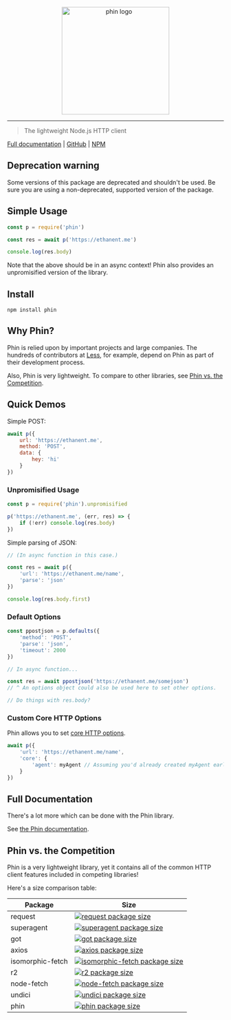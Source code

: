 <p align="center" style="text-align: center"><img src="https://raw.githubusercontent.com/ethanent/phin/master/media/phin-textIncluded.png" width="250" alt="phin logo"/></p>

---

> The lightweight Node.js HTTP client

[Full documentation](https://ethanent.github.io/phin/global.html) | [GitHub](https://github.com/ethanent/phin) | [NPM](https://www.npmjs.com/package/phin)

## Deprecation warning

Some versions of this package are deprecated and shouldn't be used. Be sure you are using a non-deprecated, supported version of the package.

## Simple Usage

```javascript
const p = require('phin')

const res = await p('https://ethanent.me')

console.log(res.body)
```

Note that the above should be in an async context! Phin also provides an unpromisified version of the library.


## Install

```
npm install phin
```


## Why Phin?

Phin is relied upon by important projects and large companies. The hundreds of contributors at [Less](https://github.com/less/less.js), for example, depend on Phin as part of their development process.

Also, Phin is very lightweight. To compare to other libraries, see [Phin vs. the Competition](https://github.com/ethanent/phin/blob/master/README.md#phin-vs-the-competition).

## Quick Demos

Simple POST:

```js
await p({
	url: 'https://ethanent.me',
	method: 'POST',
	data: {
		hey: 'hi'
	}
})
```

### Unpromisified Usage

```js
const p = require('phin').unpromisified

p('https://ethanent.me', (err, res) => {
	if (!err) console.log(res.body)
})
```

Simple parsing of JSON:

```js
// (In async function in this case.)

const res = await p({
	'url': 'https://ethanent.me/name',
	'parse': 'json'
})

console.log(res.body.first)
```

### Default Options

```js
const ppostjson = p.defaults({
	'method': 'POST',
	'parse': 'json',
	'timeout': 2000
})

// In async function...

const res = await ppostjson('https://ethanent.me/somejson')
// ^ An options object could also be used here to set other options.

// Do things with res.body?
```

### Custom Core HTTP Options

Phin allows you to set [core HTTP options](https://nodejs.org/api/http.html#http_http_request_url_options_callback).

```js
await p({
	'url': 'https://ethanent.me/name',
	'core': {
		'agent': myAgent // Assuming you'd already created myAgent earlier.
	}
})
```


## Full Documentation

There's a lot more which can be done with the Phin library.

See [the Phin documentation](https://ethanent.github.io/phin/global.html).


## Phin vs. the Competition

Phin is a very lightweight library, yet it contains all of the common HTTP client features included in competing libraries!

Here's a size comparison table:

Package | Size
--- | ---
request | [![request package size](https://packagephobia.now.sh/badge?p=request)](https://packagephobia.now.sh/result?p=request)
superagent | [![superagent package size](https://packagephobia.now.sh/badge?p=superagent)](https://packagephobia.now.sh/result?p=superagent)
got | [![got package size](https://packagephobia.now.sh/badge?p=got)](https://packagephobia.now.sh/result?p=got)
axios | [![axios package size](https://packagephobia.now.sh/badge?p=axios)](https://packagephobia.now.sh/result?p=axios)
isomorphic-fetch | [![isomorphic-fetch package size](https://packagephobia.now.sh/badge?p=isomorphic-fetch)](https://packagephobia.now.sh/result?p=isomorphic-fetch)
r2 | [![r2 package size](https://packagephobia.now.sh/badge?p=r2)](https://packagephobia.now.sh/result?p=r2)
node-fetch | [![node-fetch package size](https://packagephobia.now.sh/badge?p=node-fetch)](https://packagephobia.now.sh/result?p=node-fetch)
undici | [![undici package size](https://packagephobia.now.sh/badge?p=undici)](https://packagephobia.now.sh/result?p=undici)
phin | [![phin package size](https://packagephobia.now.sh/badge?p=phin)](https://packagephobia.now.sh/result?p=phin)
